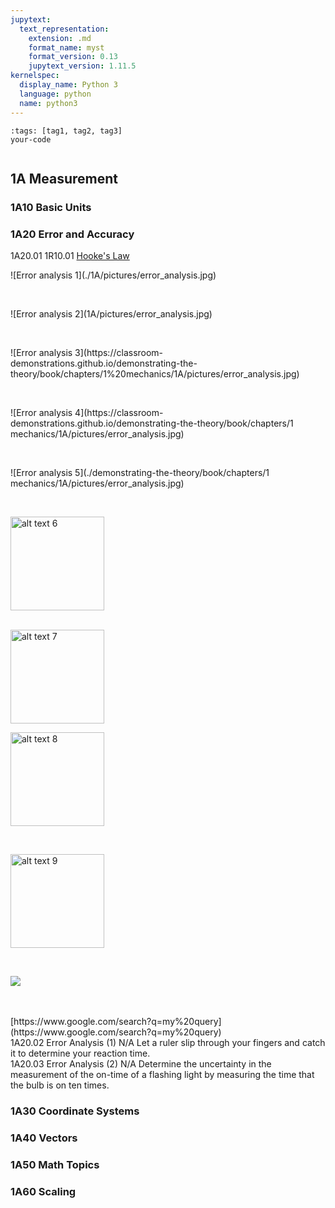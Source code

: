 ```yaml
---
jupytext:
  text_representation:
    extension: .md
    format_name: myst
    format_version: 0.13
    jupytext_version: 1.11.5
kernelspec:
  display_name: Python 3
  language: python
  name: python3
---
```


```{code-cell}
:tags: [tag1, tag2, tag3]
your-code
```

```{contents}
```

## 1A	Measurement

### 1A10	Basic Units
### 1A20	Error and Accuracy

1A20.01	1R10.01	 		[Hooke's Law](https://www.de-monstrare.nl/pdf/Hooke%27s%20law.pdf)
<br/>

<p>![Error analysis 1](./1A/pictures/error_analysis.jpg)</p>
<br/>
<p>![Error analysis 2](1A/pictures/error_analysis.jpg)</p>
<br/>
<p>![Error analysis 3](https://classroom-demonstrations.github.io/demonstrating-the-theory/book/chapters/1%20mechanics/1A/pictures/error_analysis.jpg)</p>
<br/> 
<p>![Error analysis 4](https://classroom-demonstrations.github.io/demonstrating-the-theory/book/chapters/1 mechanics/1A/pictures/error_analysis.jpg)</p>
<br/>
<p>![Error analysis 5](./demonstrating-the-theory/book/chapters/1 mechanics/1A/pictures/error_analysis.jpg)</p>
<br/>
<p><img src="master/book/chapters/1 mechanics/1A/pictures/error_analysis.jpg" alt="alt text 6" title="image Title 6" width="150"/></p>
<br/>
<img src="1A/pictures/error_analysis.jpg" alt="alt text 7" title="image Title 7" width=150/>
<br/>
<p><img src="https://github.com/classroom-demonstrations/demonstrating-the-theory/tree/master/book/chapters/1%20mechanics/1A/pictures/error_analysis.jpg" alt="alt text 8" title="image Title 8" width="150"/></p>
<br/>
<p><img src="https://classroom-demonstrations.github.io/demonstrating-the-theory/book/chapters/1 mechanics/1A/pictures/error_analysis.jpg" alt="alt text 9" title="image Title 9" width="150"/></p>
<br/>
<p><img src="https://classroom-demonstrations.github.io/demonstrating-the-theory/book/chapters/1%20mechanics/1A/pictures/error_analysis.jpg"/></p>
<br/>

<br/>
[https://www.google.com/search?q=my%20query](https://www.google.com/search?q=my%20query)
<br/>
1A20.02				Error Analysis (1)	N/A		Let a ruler slip through your fingers and catch it to determine your reaction time.
<br/>
1A20.03				Error Analysis (2)	N/A		Determine the uncertainty in the measurement of the on-time of a flashing light by measuring the time that the bulb is on ten times.

### 1A30	Coordinate Systems
### 1A40	Vectors
### 1A50	Math Topics
### 1A60	Scaling
